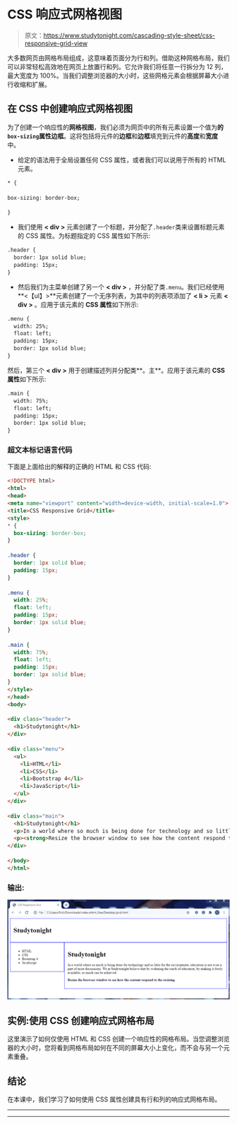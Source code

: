 # CSS 响应式网格视图

> 原文：<https://www.studytonight.com/cascading-style-sheet/css-responsive-grid-view>

大多数网页由网格布局组成，这意味着页面分为行和列。借助这种网格布局，我们可以非常轻松高效地在网页上放置行和列。它允许我们将任意一行拆分为 12 列，最大宽度为 100%。当我们调整浏览器的大小时，这些网格元素会根据屏幕大小进行收缩和扩展。

## 在 CSS 中创建响应式网格视图

为了创建一个响应性的**网格视图**，我们必须为网页中的所有元素设置一个值为**的`box-sizing`属性边框**。这将包括将元件的**边框**和**边框**填充到元件的**高度**和**宽度**中。

*   给定的语法用于全局设置任何 CSS 属性，或者我们可以说用于所有的 HTML 元素。

```html
* {

box-sizing: border-box; 

}
```

*   我们使用 **< div >** 元素创建了一个标题，并分配了`.header`类来设置标题元素的 CSS 属性。为标题指定的 CSS 属性如下所示:

```html
.header {
  border: 1px solid blue;
  padding: 15px;
}
```

*   然后我们为主菜单创建了另一个 **< div >** ，并分配了类`.menu`。我们已经使用**<【ul】>**元素创建了一个无序列表，为其中的列表项添加了 **< li >** 元素 **< div >** 。应用于该元素的 **CSS 属性**如下所示:

```html
.menu {
  width: 25%;
  float: left;
  padding: 15px;
  border: 1px solid blue;
}
```

然后，第三个 **< div >** 用于创建描述列并分配类**。主**。应用于该元素的 **CSS 属性**如下所示:

```html
.main {
  width: 75%;
  float: left;
  padding: 15px;
  border: 1px solid blue;
}
```

### 超文本标记语言代码

下面是上面给出的解释的正确的 HTML 和 CSS 代码:

```html
<!DOCTYPE html>
<html>
<head>
<meta name="viewport" content="width=device-width, initial-scale=1.0">
<title>CSS Responsive Grid</title>
<style>
* {
  box-sizing: border-box;
}

.header {
  border: 1px solid blue;
  padding: 15px;
}

.menu {
  width: 25%;
  float: left;
  padding: 15px;
  border: 1px solid blue;
}

.main {
  width: 75%;
  float: left;
  padding: 15px;
  border: 1px solid blue;
}
</style>
</head>
<body>

<div class="header">
  <h1>Studytonight</h1>
</div>

<div class="menu">
  <ul>
    <li>HTML</li>
    <li>CSS</li>
    <li>Bootstrap 4</li>
    <li>JavaScript</li>
  </ul>
</div>

<div class="main">
  <h1>Studytonight</h1>
  <p>In a world where so much is being done for technology and so little for the environment, education is not even a part of most discussions. We at Studytonight believe that by widening the reach of education, by making it freely available, so much can be achieved.</p>
  <p><strong>Resize the browser window to see how the content respond to the resizing.</strong></p>
</div>

</body>
</html> 
```

### 输出:

![](img/c797b7a65ac531a1dcfbd747acbffdb3.png)

## 实例:使用 CSS 创建响应式网格布局

这里演示了如何仅使用 HTML 和 CSS 创建一个响应性的网格布局。当您调整浏览器的大小时，您将看到网格布局如何在不同的屏幕大小上变化，而不会与另一个元素重叠。

## 结论

在本课中，我们学习了如何使用 CSS 属性创建具有行和列的响应式网格布局。

* * *

* * *